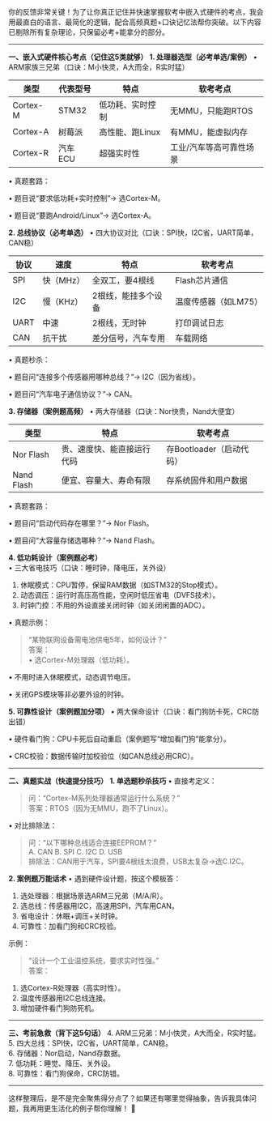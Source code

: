你的反馈非常关键！为了让你真正记住并快速掌握软考中嵌入式硬件的考点，我会用最直白的语言、最简化的逻辑，配合高频真题+口诀记忆法帮你突破。以下内容已剔除所有复杂理论，只保留必考+能拿分的部分。

---

**一、嵌入式硬件核心考点（记住这5类就够）**
**1. 处理器选型（必考单选/案例）**
• ARM家族三兄弟（口诀：M小快灵，A大而全，R实时猛）  

  | 类型       | 代表型号   | 特点                  | 软考考点                  |  
  |------------|------------|-----------------------|---------------------------|  
  | Cortex-M | STM32      | 低功耗、实时控制       | 无MMU，只能跑RTOS         |  
  | Cortex-A | 树莓派     | 高性能、跑Linux        | 有MMU，能虚拟内存         |  
  | Cortex-R | 汽车ECU    | 超强实时性             | 工业/汽车等高可靠性场景   |  

• 真题套路：  

  • 题目说“要求低功耗+实时控制”→ 选Cortex-M。  

  • 题目说“要跑Android/Linux”→ 选Cortex-A。  


**2. 总线协议（必考单选）**
• 四大协议对比（口诀：SPI快，I2C省，UART简单，CAN稳）  

  | 协议   | 速度     | 特点                  | 软考考点                  |  
  |--------|----------|-----------------------|---------------------------|  
  | SPI    | 快（MHz）| 全双工，要4根线       |  Flash芯片通信            |  
  | I2C    | 慢（KHz）| 2根线，能挂多个设备    | 温度传感器（如LM75）      |  
  | UART   | 中速     | 2根线，无时钟         | 打印调试日志              |  
  | CAN    | 抗干扰   | 差分信号，汽车专用     | 车载网络                  |  

• 真题秒杀：  

  • 题目问“连接多个传感器用哪种总线？”→ I2C（因为省线）。  

  • 题目问“汽车电子通信协议？”→ CAN。  


**3. 存储器（案例题高频）**
• 两大存储器（口诀：Nor快贵，Nand大便宜）  

  | 类型      | 特点                  | 软考考点                  |  
  |-----------|-----------------------|---------------------------|  
  | Nor Flash | 贵、速度快、能直接运行代码 | 存Bootloader（启动代码） |  
  | Nand Flash| 便宜、容量大、寿命有限   | 存系统固件和用户数据      |  

• 真题套路：  

  • 题目问“启动代码存在哪里？”→ Nor Flash。  

  • 题目问“大容量存储选哪种？”→ Nand Flash。  


**4. 低功耗设计（案例题必考）**
• 三大省电技巧（口诀：睡时钟，降电压，关外设）  

  1. 休眠模式：CPU暂停，保留RAM数据（如STM32的Stop模式）。  
  2. 动态调压：运行时高压高性能，空闲时低压省电（DVFS技术）。  
  3. 时钟门控：不用的外设直接关闭时钟（如关闭闲置的ADC）。  

• 真题示例：  

  > “某物联网设备需电池供电5年，如何设计？”  
  答案：  
  • 选Cortex-M处理器（低功耗）。  

  • 不用时进入休眠模式，动态调节电压。  

  • 关闭GPS模块等非必要外设的时钟。  


**5. 可靠性设计（案例题加分项）**
• 两大保命设计（口诀：看门狗防卡死，CRC防出错）  

  • 硬件看门狗：CPU卡死后自动重启（案例题写“增加看门狗”能拿分）。  

  • CRC校验：数据传输时加校验位（如CAN总线必用CRC）。  


---

**二、真题实战（快速提分技巧）**
**1. 单选题秒杀技巧**
• 直接考定义：  

  > 问：“Cortex-M系列处理器通常运行什么系统？”  
  答案：RTOS（因为无MMU，跑不了Linux）。  

• 对比排除法：  

  > 问：“以下哪种总线适合连接EEPROM？”  
  A. CAN  B. SPI  C. I2C  D. USB  
  排除法：CAN用于汽车，SPI要4根线太浪费，USB太复杂→选C.I2C。  

**2. 案例题万能话术**
• 遇到硬件设计题，按这个模板答：  

  1. 选处理器：根据场景选ARM三兄弟（M/A/R）。  
  2. 选总线：传感器用I2C，高速用SPI，汽车用CAN。  
  3. 省电设计：休眠+调压+关时钟。  
  4. 可靠性：加看门狗和CRC校验。  

示例：  
> “设计一个工业温控系统，要求实时性强。”  
答案：  
1. 选Cortex-R处理器（高实时性）。  
2. 温度传感器用I2C总线连接。  
3. 增加硬件看门狗防死机。  

---

**三、考前急救（背下这5句话）**
4. ARM三兄弟：M小快灵，A大而全，R实时猛。  
5. 四大总线：SPI快，I2C省，UART简单，CAN稳。  
6. 存储器：Nor启动，Nand存数据。  
7. 低功耗：睡觉、降压、关外设。  
8. 可靠性：看门狗保命，CRC防错。  

---

这样整理后，是不是完全聚焦得分点了？如果还有哪里觉得抽象，告诉我具体问题，我再用更生活化的例子帮你理解！ 💪